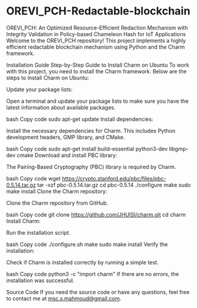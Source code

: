# OREVI_PCH-Redactable-blockchain
OREVI_PCH: An Optimized Resource-Efficient Redaction Mechanism with Integrity Validation in Policy-based Chameleon Hash for IoT Applications
Welcome to the OREVI_PCH repository! This project implements a highly efficient redactable blockchain mechanism using Python and the Charm framework.

Installation Guide
Step-by-Step Guide to Install Charm on Ubuntu
To work with this project, you need to install the Charm framework. Below are the steps to install Charm on Ubuntu:

Update your package lists:

Open a terminal and update your package lists to make sure you have the latest information about available packages.

bash
Copy code
sudo apt-get update
Install dependencies:

Install the necessary dependencies for Charm. This includes Python development headers, GMP library, and CMake.

bash
Copy code
sudo apt-get install build-essential python3-dev libgmp-dev cmake
Download and install PBC library:

The Pairing-Based Cryptography (PBC) library is required by Charm.

bash
Copy code
wget https://crypto.stanford.edu/pbc/files/pbc-0.5.14.tar.gz
tar -xzf pbc-0.5.14.tar.gz
cd pbc-0.5.14
./configure
make
sudo make install
Clone the Charm repository:

Clone the Charm repository from GitHub.

bash
Copy code
git clone https://github.com/JHUISI/charm.git
cd charm
Install Charm:

Run the installation script.

bash
Copy code
./configure.sh
make
sudo make install
Verify the installation:

Check if Charm is installed correctly by running a simple test.

bash
Copy code
python3 -c "import charm"
If there are no errors, the installation was successful.

Source Code
If you need the source code or have any questions, feel free to contact me at msc.s.mahmoud@gmail.com.
